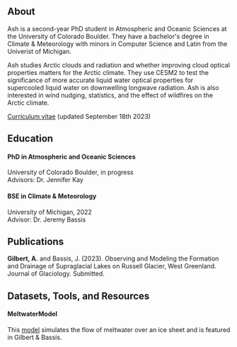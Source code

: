 ## About

Ash is a second-year PhD student in Atmospheric and Oceanic Sciences at the University of Colorado Boulder. They have a bachelor's degree in Climate & Meteorology with minors in Computer Science and Latin from the Univerist of Michigan.

Ash studies Arctic clouds and radiation and whether improving cloud optical properties matters for the Arctic climate. They use CESM2 to test the significance of more accurate liquid water optical properties for supercooled liquid water on downwelling longwave radiation. Ash is also interested in wind nudging, statistics, and the effect of wildfires on the Arctic climate.

[Curriculum vitae](./Gilbert_CV_09182023.pdf) (updated September 18th 2023)


## Education

#### PhD in Atmospheric and Oceanic Sciences
University of Colorado Boulder, in progress
<br>
Advisors: Dr. Jennifer Kay

#### BSE in Climate & Meteorology
University of Michigan, 2022
<br>
Advisor: Dr. Jeremy Bassis


## Publications

<b>Gilbert, A.</b> and Bassis, J. (2023). Observing and Modeling the Formation and Drainage of Supraglacial Lakes on Russell Glacier, West Greenland. Journal of Glaciology. Submitted.

## Datasets, Tools, and Resources

#### MeltwaterModel ####

This [model](https://github.com/GilbertCloud/MeltwaterModel) simulates the flow of meltwater over an ice sheet and is featured in Gilbert & Bassis.

